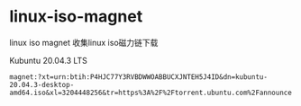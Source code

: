 # linux-iso-magnet
linux iso magnet 收集linux iso磁力链下载


Kubuntu 20.04.3 LTS

```
magnet:?xt=urn:btih:P4HJC77Y3RVBDWWOABBUCXJNTEH5J4ID&dn=kubuntu-20.04.3-desktop-amd64.iso&xl=3204448256&tr=https%3A%2F%2Ftorrent.ubuntu.com%2Fannounce
```

